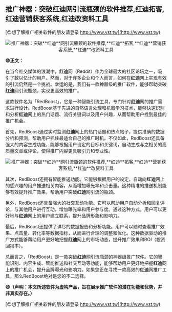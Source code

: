 ## **推广神器：突破**红迪**网引流瓶颈的软件推荐,**红迪**拓客,**红迪**营销获客系统,**红迪**改资料工具**

[😍想了解推广相关软件的朋友请登录 http://www.vst.tw](http://www.vst.tw)

 <center><img src="https://vst.tw/MP4/tuiguang/png/5.png" alt="推广神器：突破**红迪**网引流瓶颈的软件推荐,**红迪**拓客,**红迪**营销获客系统,**红迪**改资料工具"></center>

**😄正文：**

在当今社交媒体的浪潮中，**红迪**网（Reddit）作为全球最大的社区论坛之一，吸引了数以亿计的用户。然而，对于许多企业和个人而言，如何在**红迪**网上实现有效的引流仍然是一个挑战。幸运的是，我们有一款神器级的推广软件，能够帮助突破**红迪**网引流瓶颈，实现更高效的推广。

这款软件名为「RedBoost」，它是一种智能引流工具，专门针对**红迪**网的推广需求进行设计。RedBoost基于先进的自然语言处理和机器学习技术，能够快速识别和分析**红迪**网上的热门话题、流行关键词以及用户兴趣，从而帮助用户找到最佳的推广机会。

首先，RedBoost通过实时监测**红迪**网上的热门话题和热点帖子，提供准确的数据分析和预测，帮助用户抓住最适合自己的推广时机。不仅如此，RedBoost还具备强大的内容生成功能，能够根据用户设定的目标和关键词，自动生成与之相关的高质量文章或评论，使得推广内容更具吸引力和专业性。

 <center><img src="https://vst.tw/MP4/tuiguang/png/7.png" alt="推广神器：突破**红迪**网引流瓶颈的软件推荐,**红迪**拓客,**红迪**营销获客系统,**红迪**改资料工具"></center>

其次，RedBoost还拥有智能推送功能。它能够根据用户的设定，自动向**红迪**网上的感兴趣的用户推送相关内容，从而增加曝光率和点击量。这种精准的推送机制能够有效提升推广效果，帮助用户突破**红迪**网引流的瓶颈。

另外，RedBoost还具备强大的社交互动功能。它可以帮助用户自动分析和回复评论，与其他用户进行互动，增加曝光率和用户参与度。通过这种方式，用户可以更好地与**红迪**网上的用户建立联系，提升品牌形象和影响力。

最后，RedBoost还提供了详尽的数据报告和分析功能。用户可以随时查看推广效果、点击量、转化率等数据指标，从而进行合理的调整和优化。这种数据驱动的推广方式能够帮助用户更好地把握**红迪**网上的市场动态，提升推广效果和ROI（投资回报率）。

总而言之，「RedBoost」是一款突破**红迪**网引流瓶颈的神器级推广软件。它的智能识别、内容生成、智能推送和社交互动等功能，能够帮助用户更好地把握**红迪**网上的推广机会，提升品牌曝光和影响力。如果您正在寻找一款高效的**红迪**网推广工具，那么RedBoost绝对是您的不二选择。

**😄（声明：本文所述软件为虚构产品，旨在展示推广软件的潜在功能和优势，并非真实存在。）**

[😍想了解推广相关软件的朋友请登录 http://www.vst.tw](http://www.vst.tw)



